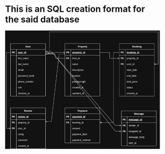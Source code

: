# This is an SQL creation format for the said database 
![airbnb_database](/ERD/AIRBNB_DATABASE.png)